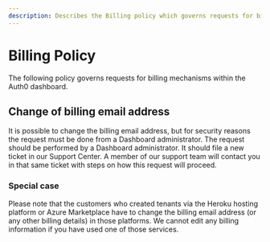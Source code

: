 ```yaml
---
description: Describes the Billing policy which governs requests for billing mechanisms within the Auth0 dashboard
---
```


# Billing Policy

The following policy governs requests for billing mechanisms within the Auth0 dashboard.

## Change of billing email address

It is possible to change the billing email address, but for security reasons the request must be done from a Dashboard administrator. 
The request should be performed by a Dashboard administrator. It should file a new ticket in our Support Center. A member of our support team will contact you in that same ticket with steps on how this request will proceed.

### Special case

Please note that the customers who created tenants via the Heroku hosting platform or Azure Marketplace have to change the billing email address (or any other billing details) in those platforms. We cannot edit any billing information if you have used one of those services.
